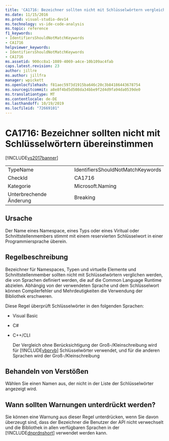 ```yaml
---
title: 'CA1716: Bezeichner sollten nicht mit Schlüsselwörtern vergleichen | Microsoft-Dokumentation'
ms.date: 11/15/2016
ms.prod: visual-studio-dev14
ms.technology: vs-ide-code-analysis
ms.topic: reference
f1_keywords:
- IdentifiersShouldNotMatchKeywords
- CA1716
helpviewer_keywords:
- IdentifiersShouldNotMatchKeywords
- CA1716
ms.assetid: 900cc8a1-1089-4069-a4ce-10b109ac4fab
caps.latest.revision: 23
author: jillre
ms.author: jillfra
manager: wpickett
ms.openlocfilehash: f81aec5973d1915ba646c20c3b84186443678754
ms.sourcegitcommit: a8e8f4bd5d508da34bbe9f2d4d9fa94da0539de0
ms.translationtype: MT
ms.contentlocale: de-DE
ms.lasthandoff: 10/19/2019
ms.locfileid: "72669101"
---
```

# <a name="ca1716-identifiers-should-not-match-keywords"></a>CA1716: Bezeichner sollten nicht mit Schlüsselwörtern übereinstimmen
[!INCLUDE[vs2017banner](../includes/vs2017banner.md)]

|||
|-|-|
|TypeName|IdentifiersShouldNotMatchKeywords|
|CheckId|CA1716|
|Kategorie|Microsoft.Naming|
|Unterbrechende Änderung|Breaking|

## <a name="cause"></a>Ursache
 Der Name eines Namespace, eines Typs oder eines Viritual oder Schnittstellenmembers stimmt mit einem reservierten Schlüsselwort in einer Programmiersprache überein.

## <a name="rule-description"></a>Regelbeschreibung
 Bezeichner für Namespaces, Typen und virtuelle Elemente und Schnittstellenmember sollten nicht mit Schlüsselwörtern verglichen werden, die von Sprachen definiert werden, die auf die Common Language Runtime abzielen. Abhängig von der verwendeten Sprache und dem Schlüsselwort können Compilerfehler und Mehrdeutigkeiten die Verwendung der Bibliothek erschweren.

 Diese Regel überprüft Schlüsselwörter in den folgenden Sprachen:

- Visual Basic

- C#

- C++/CLI

  Der Vergleich ohne Berücksichtigung der Groß-/Kleinschreibung wird für [!INCLUDE[vbprvb](../includes/vbprvb-md.md)] Schlüsselwörter verwendet, und für die anderen Sprachen wird der Groß-/Kleinschreibung

## <a name="how-to-fix-violations"></a>Behandeln von Verstößen
 Wählen Sie einen Namen aus, der nicht in der Liste der Schlüsselwörter angezeigt wird.

## <a name="when-to-suppress-warnings"></a>Wann sollten Warnungen unterdrückt werden?
 Sie können eine Warnung aus dieser Regel unterdrücken, wenn Sie davon überzeugt sind, dass der Bezeichner die Benutzer der API nicht verwechselt und die Bibliothek in allen verfügbaren Sprachen in der [!INCLUDE[dnprdnshort](../includes/dnprdnshort-md.md)] verwendet werden kann.
